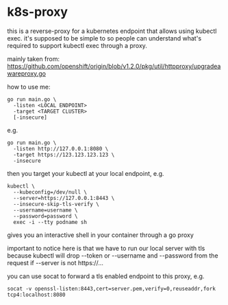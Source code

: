 # k8s-proxy

this is a reverse-proxy for a kubernetes endpoint that allows
using kubectl exec. it's supposed to be simple to so people can
understand what's required to support kubectl exec through a proxy.

mainly taken from: https://github.com/openshift/origin/blob/v1.2.0/pkg/util/httpproxy/upgradeawareproxy.go

how to use me:

    go run main.go \
      -listen <LOCAL ENDPOINT>
      -target <TARGET CLUSTER>
      [-insecure]

e.g.

    go run main.go \
      -listen http://127.0.0.1:8080 \
      -target https://123.123.123.123 \
      -insecure

then you target your kubectl at your local endpoint, e.g.

    kubectl \
      --kubeconfig=/dev/null \
      --server=https://127.0.0.1:8443 \
      --insecure-skip-tls-verify \
      --username=username \
      --password=password \
      exec -i --tty podname sh

gives you an interactive shell in your container through a go proxy

important to notice here is that we have to run our local server with tls because
kubectl will drop --token or --username and --password from the request
if --server is not https://...

you can use socat to forward a tls enabled endpoint to this proxy, e.g.

    socat -v openssl-listen:8443,cert=server.pem,verify=0,reuseaddr,fork tcp4:localhost:8080
